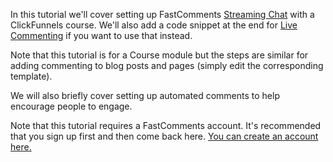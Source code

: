 In this tutorial we'll cover setting up FastComments [Streaming Chat](https://fastcomments.com/product/live-chat) with a ClickFunnels course. We'll also add 
a code snippet at the end for [Live Commenting](https://fastcomments.com/demo) if you want to use that instead.

Note that this tutorial is for a Course module but the steps are similar for adding commenting to blog posts and pages (simply edit the corresponding template).

We will also briefly cover setting up automated comments to help encourage people to engage. 

Note that this tutorial requires a FastComments account. It's recommended that you sign up first and then come back here. [You can create an account here.](https://fastcomments.com/auth/tenant-signup?packageId=flex)

